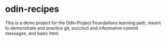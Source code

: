 # odin-recipes
This is a demo project for the Odin Project Foundations learning path,
meant to demonstrate and practice git, succinct and informative commit
messages, and basic html.
